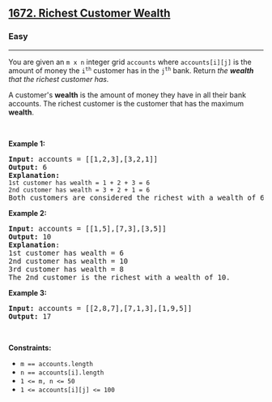 <h2><a href="https://leetcode.com/problems/richest-customer-wealth/">1672. Richest Customer Wealth</a></h2><h3>Easy</h3><hr><div><p xt-marked="ok" class="">You are given an <code>m x n</code> integer grid <code>accounts</code> where <code>accounts[i][j]</code> is the amount of money the <code>i​​​​​<sup>​​​​​​th</sup>​​​​</code> customer has in the <code>j​​​​​<sup>​​​​​​th</sup></code>​​​​ bank. Return<em xt-marked="ok"> the <strong xt-marked="ok">wealth</strong> that the richest customer has.</em></p>

<p xt-marked="ok" class="">A customer's <strong xt-marked="ok">wealth</strong> is the amount of money they have in all their bank accounts. The richest customer is the customer that has the maximum <strong xt-marked="ok">wealth</strong>.</p>

<p>&nbsp;</p>
<p class=""><strong class="example" xt-marked="ok">Example 1:</strong></p>

<pre><strong>Input:</strong> accounts = [[1,2,3],[3,2,1]]
<strong>Output:</strong> 6
<strong>Explanation</strong><strong>:</strong>
<code>1st customer has wealth = 1 + 2 + 3 = 6
</code><code>2nd customer has wealth = 3 + 2 + 1 = 6
</code>Both customers are considered the richest with a wealth of 6 each, so return 6.
</pre>

<p class=""><strong class="example" xt-marked="ok">Example 2:</strong></p>

<pre><strong>Input:</strong> accounts = [[1,5],[7,3],[3,5]]
<strong>Output:</strong> 10
<strong>Explanation</strong>: 
1st customer has wealth = 6
2nd customer has wealth = 10 
3rd customer has wealth = 8
The 2nd customer is the richest with a wealth of 10.</pre>

<p class=""><strong class="example" xt-marked="ok">Example 3:</strong></p>

<pre><strong>Input:</strong> accounts = [[2,8,7],[7,1,3],[1,9,5]]
<strong>Output:</strong> 17
</pre>

<p>&nbsp;</p>
<p class=""><strong xt-marked="ok">Constraints:</strong></p>

<ul>
	<li class=""><code>m ==&nbsp;accounts.length</code></li>
	<li class=""><code>n ==&nbsp;accounts[i].length</code></li>
	<li class=""><code>1 &lt;= m, n &lt;= 50</code></li>
	<li class=""><code>1 &lt;= accounts[i][j] &lt;= 100</code></li>
</ul>
</div>